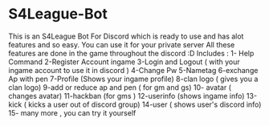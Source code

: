 # S4League-Bot
This is an S4League Bot For Discord which is ready to use and has alot features and so easy.
You can use it for your private server
All these features are done in the game throughout the discord :D
Includes :
1- Help Command
2-Register Account ingame
3-Login and Logout ( with your ingame account to use it in discord )
4-Change Pw
5-Nametag
6-exchange Ap with pen
7-Profile (Shows your ingame profile)
8-clan logo ( gives you a clan logo)
9-add or reduce ap and pen ( for gm and gs)
10- avatar ( changes avatar)
11-hackban (for gms )
12-userinfo (shows ingame info)
13-kick ( kicks a user out of discord group)
14-user ( shows user's discord info)
15- many more , you can try it yourself
